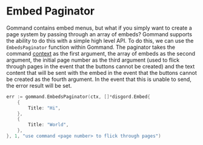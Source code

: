 # Embed Paginator

Gommand contains embed menus, but what if you simply want to create a page system by passing through an array of embeds? Gommand supports the ability to do this with a simple high level API. To do this, we can use the `EmbedsPaginator` function within Gommand. The paginator takes the command [context](./context.md) as the first argument, the array of embeds as the second argument, the initial page number as the third argument (used to flick through pages in the event that the buttons cannot be created) and the text content that will be sent with the embed in the event that the buttons cannot be created as the fourth argument. In the event that this is unable to send, the error result will be set.
```go
err := gommand.EmbedsPaginator(ctx, []*disgord.Embed{
    {
        Title: "Hi",
    },
    {
        Title: "World",
    },
}, 1, "use command <page number> to flick through pages")
```
